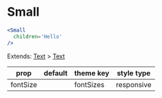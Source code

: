 # Small

```.jsx
<Small
  children='Hello'
/>

```



Extends: [Text](/components/Text) > [Text](/components/Text)

prop | default | theme key | style type
---|---|---|---
fontSize |  | fontSizes | responsive
